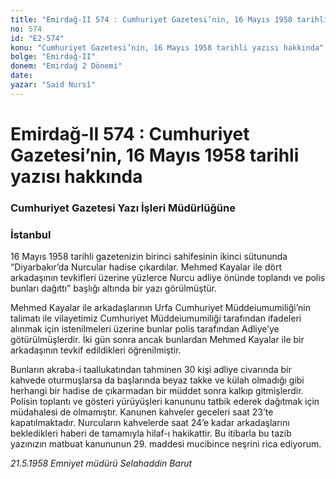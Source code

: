```yaml
---
title: "Emirdağ-II 574 : Cumhuriyet Gazetesi’nin, 16 Mayıs 1958 tarihli yazısı hakkında"
no: 574
id: "E2-574"
konu: "Cumhuriyet Gazetesi’nin, 16 Mayıs 1958 tarihli yazısı hakkında"
bolge: "Emirdağ-II"
donem: "Emirdağ 2 Dönemi"
date: 
yazar: "Said Nursî"
---
```


# Emirdağ-II 574 : Cumhuriyet Gazetesi’nin, 16 Mayıs 1958 tarihli yazısı hakkında

### Cumhuriyet Gazetesi Yazı İşleri Müdürlüğüne

### İstanbul

16 Mayıs 1958 tarihli gazetenizin birinci sahifesinin ikinci sütununda “Diyarbakır’da Nurcular hadise çıkardılar. Mehmed Kayalar ile dört arkadaşının tevkifleri üzerine yüzlerce Nurcu adliye önünde toplandı ve polis bunları dağıttı” başlığı altında bir yazı görülmüştür.

Mehmed Kayalar ile arkadaşlarının Urfa Cumhuriyet Müddeiumumiliği’nin talimatı ile vilayetimiz Cumhuriyet Müddeiumumiliği tarafından ifadeleri alınmak için istenilmeleri üzerine bunlar polis tarafından Adliye’ye götürülmüşlerdir. İki gün sonra ancak bunlardan Mehmed Kayalar ile bir arkadaşının tevkif edildikleri öğrenilmiştir.

Bunların akraba-i taallukatından tahminen 30 kişi adliye civarında bir kahvede oturmuşlarsa da başlarında beyaz takke ve külah olmadığı gibi herhangi bir hadise de çıkarmadan bir müddet sonra kalkıp gitmişlerdir. Polisin toplantı ve gösteri yürüyüşleri kanununu tatbik ederek dağıtmak için müdahalesi de olmamıştır. Kanunen kahveler geceleri saat 23’te kapatılmaktadır. Nurcuların kahvelerde saat 24’e kadar arkadaşlarını bekledikleri haberi de tamamıyla hilaf-ı hakikattir. Bu itibarla bu tazib yazınızın matbuat kanununun 29. maddesi mucibince neşrini rica ediyorum.

*21.5.1958*
*Emniyet müdürü*
*Selahaddin Barut*
